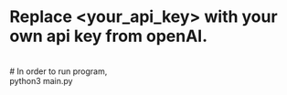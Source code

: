 # Replace <your_api_key> with your own api key from openAI.
<br/>
# In order to run program, 
<br/>
python3 main.py
